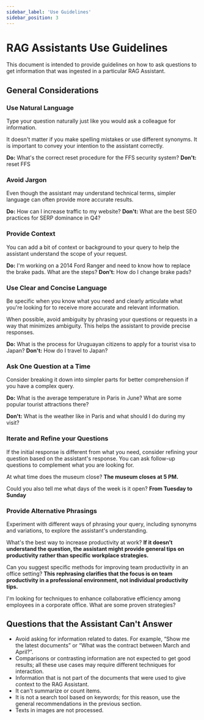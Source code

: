 ```yaml
---
sidebar_label: 'Use Guidelines'
sidebar_position: 3
---
```

# RAG Assistants Use Guidelines

This document is intended to provide guidelines on how to ask questions to get information that was ingested in a particular 
RAG Assistant. 

## General Considerations

### Use Natural Language 
Type your question naturally just like you would ask a colleague for information.

It doesn't matter if you make spelling mistakes or use different synonyms. It is important to convey your intention to the 
assistant correctly.

**Do:** What's the correct reset procedure for the FFS security system?
**Don't:** reset FFS

### Avoid Jargon
Even though the assistant may understand technical terms, simpler language can often provide more accurate results.

**Do:** How can I increase traffic to my website?
**Don't:** What are the best SEO practices for SERP dominance in Q4?

### Provide Context
You can add a bit of context or background to your query to help the assistant understand the scope of your request.

**Do:** I'm working on a 2014 Ford Ranger and need to know how to replace the brake pads. What are the steps?
**Don't:** How do I change brake pads?

### Use Clear and Concise Language
Be specific when you know what you need and clearly articulate what you're looking for to receive more accurate and relevant 
information.

When possible, avoid ambiguity by phrasing your questions or requests in a way that minimizes ambiguity. This helps the 
assistant to provide precise responses.

**Do:** What is the process for Uruguayan citizens to apply for a tourist visa to Japan?
**Don't:** How do I travel to Japan?

### Ask One Question at a Time
Consider breaking it down into simpler parts for better comprehension if you have a complex query.

**Do:** What is the average temperature in Paris in June? 
What are some popular tourist attractions there?

**Don't:** What is the weather like in Paris and what should I do during my visit?

### Iterate and Refine your Questions
If the initial response is different from what you need, consider refining your question based on the assistant's response. 
You can ask follow-up questions to complement what you are looking for.

At what time does the museum close?
**The museum closes at 5 PM.** 

Could you also tell me what days of the week is it open?
**From Tuesday to Sunday**

### Provide Alternative Phrasings
Experiment with different ways of phrasing your query, including synonyms and variations, to explore the assistant's 
understanding.

What's the best way to increase productivity at work?
**If it doesn’t understand the question, the assistant might provide general tips on productivity rather than specific 
workplace strategies.**

Can you suggest specific methods for improving team productivity in an office setting?
**This rephrasing clarifies that the focus is on team productivity in a professional environment, not individual productivity 
tips.**

I'm looking for techniques to enhance collaborative efficiency among employees in a corporate office. What are some proven 
strategies?

## Questions that the Assistant Can't Answer

* Avoid asking for information related to dates. For example, “Show me the latest documents” or “What was the contract
  between March and April?”.
*	Comparisons or contrasting information are not expected to get good results; all these use cases may require different
  techniques for interaction.
*	Information that is not part of the documents that were used to give context to the RAG Assistant.
*	It can't summarize or count items.
*	It is not a search tool based on keywords; for this reason, use the general recommendations in the previous section.
* Texts in images are not processed.
